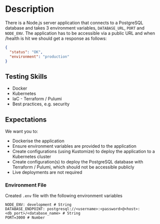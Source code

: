 # Description

There is a Node.js server application that connects to a PostgreSQL database and takes 3 environment variables, `DATABASE_URL`, `PORT` and `NODE_ENV`.
The application has to be accessible via a public URL and when /health is hit we should get a response as follows:

```json
{
  "status": "OK",
  "environment": "production"
}
```

## Testing Skills

- Docker
- Kubernetes
- IaC - Terraform / Pulumi
- Best practices, e.g. security

## Expectations

We want you to:

- Dockerise the application
- Ensure environment variables are provided to the application
- Create configurations (using Kustomize) to deploy the application to a Kubernetes cluster
- Create configuration(s) to deploy the PostgreSQL database with Terraform / Pulumi, which should not be accessible publicly
- Live deployments are not required

### Environment File

Created `.env` file with the following environment variables

```env
NODE_ENV: development # String
DATABASE_ENDPOINT: postgresql://<username>:<password>@<host>:<db_port>/<database_name> # String
PORT=3000 # Number
```
